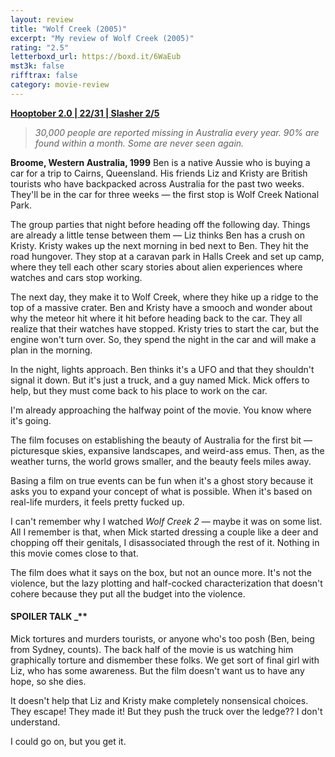 ```yaml
---
layout: review
title: "Wolf Creek (2005)"
excerpt: "My review of Wolf Creek (2005)"
rating: "2.5"
letterboxd_url: https://boxd.it/6WaEub
mst3k: false
rifftrax: false
category: movie-review
---
```


<b><a href="">Hooptober 2.0 | 22/31 | Slasher 2/5</a></b>

<blockquote><i>30,000 people are reported missing in Australia every year. 90% are found within a month. Some are never seen again.</i></blockquote>

<b>Broome, Western Australia, 1999</b>
Ben is a native Aussie who is buying a car for a trip to Cairns, Queensland. His friends Liz and Kristy are British tourists who have backpacked across Australia for the past two weeks. They'll be in the car for three weeks — the first stop is Wolf Creek National Park.

The group parties that night before heading off the following day. Things are already a little tense between them — Liz thinks Ben has a crush on Kristy. Kristy wakes up the next morning in bed next to Ben. They hit the road hungover. They stop at a caravan park in Halls Creek and set up camp, where they tell each other scary stories about alien experiences where watches and cars stop working.

The next day, they make it to Wolf Creek, where they hike up a ridge to the top of a massive crater. Ben and Kristy have a smooch and wonder about why the meteor hit where it hit before heading back to the car. They all realize that their watches have stopped. Kristy tries to start the car, but the engine won't turn over. So, they spend the night in the car and will make a plan in the morning.

In the night, lights approach. Ben thinks it's a UFO and that they shouldn't signal it down. But it's just a truck, and a guy named Mick. Mick offers to help, but they must come back to his place to work on the car.

I'm already approaching the halfway point of the movie. You know where it's going.

The film focuses on establishing the beauty of Australia for the first bit — picturesque skies, expansive landscapes, and weird-ass emus. Then, as the weather turns, the world grows smaller, and the beauty feels miles away.

Basing a film on true events can be fun when it's a ghost story because it asks you to expand your concept of what is possible. When it's based on real-life murders, it feels pretty fucked up.

I can't remember why I watched <i>Wolf Creek 2</i> — maybe it was on some list. All I remember is that, when Mick started dressing a couple like a deer and chopping off their genitals, I disassociated through the rest of it. Nothing in this movie comes close to that.

The film does what it says on the box, but not an ounce more. It's not the violence, but the lazy plotting and half-cocked characterization that doesn't cohere because they put all the budget into the violence.

#### SPOILER TALK \_\*\*</b>

Mick tortures and murders tourists, or anyone who's too posh (Ben, being from Sydney, counts). The back half of the movie is us watching him graphically torture and dismember these folks. We get sort of final girl with Liz, who has some awareness. But the film doesn't want us to have any hope, so she dies.

It doesn't help that Liz and Kristy make completely nonsensical choices. They escape! They made it! But they push the truck over the ledge?? I don't understand.

I could go on, but you get it.
